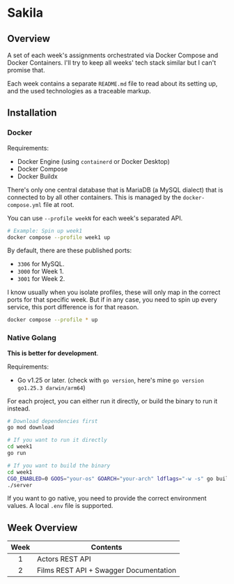 # Sakila

## Overview

A set of each week's assignments orchestrated via Docker Compose and Docker
Containers. I'll try to keep all weeks' tech stack similar but I can't promise
that.

Each week contains a separate `README.md` file to read about its setting up,
and the used technologies as a traceable markup.

## Installation

### Docker

Requirements:

- Docker Engine (using `containerd` or Docker Desktop)
- Docker Compose
- Docker Buildx

There's only one central database that is MariaDB (a MySQL dialect) that is
connected to by all other containers. This is managed by the `docker-compose.yml`
file at root.

You can use `--profile weekN` for each week's separated API.

```bash
# Example: Spin up week1
docker compose --profile week1 up
```

By default, there are these published ports:

- `3306` for MySQL.
- `3000` for Week 1.
- `3001` for Week 2.

I know usually when you isolate profiles, these will only map in the correct
ports for that specific week. But if in any case, you need to spin up every
service, this port difference is for that reason.

```bash
docker compose --profile * up
```

### Native Golang

**This is better for development**.

Requirements:

- Go v1.25 or later. (check with `go version`, here's mine `go version go1.25.3 darwin/arm64`)

For each project, you can either run it directly, or build the binary to run it instead.

```bash
# Download dependencies first
go mod download

# If you want to run it directly
cd week1
go run

# If you want to build the binary
cd week1
CGO_ENABLED=0 GOOS="your-os" GOARCH="your-arch" ldflags="-w -s" go build -o server
./server
```

If you want to go native, you need to provide the correct environment values. A
local `.env` file is supported.

## Week Overview

| Week | Contents                               |
| :--: | -------------------------------------- |
|  1   | Actors REST API                        |
|  2   | Films REST API + Swagger Documentation |
